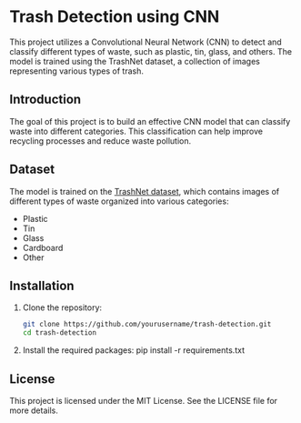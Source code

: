 # Trash Detection using CNN

This project utilizes a Convolutional Neural Network (CNN) to detect and classify different types of waste, such as plastic, tin, glass, and others. The model is trained using the TrashNet dataset, a collection of images representing various types of trash.

## Introduction

The goal of this project is to build an effective CNN model that can classify waste into different categories. This classification can help improve recycling processes and reduce waste pollution.

## Dataset

The model is trained on the [TrashNet dataset](https://github.com/GoogleCloudPlatform/trashnet), which contains images of different types of waste organized into various categories:
- Plastic
- Tin
- Glass
- Cardboard
- Other

## Installation

1. Clone the repository:
   ```bash
   git clone https://github.com/yourusername/trash-detection.git
   cd trash-detection
2. Install the required packages:
  pip install -r requirements.txt

## License
This project is licensed under the MIT License. See the LICENSE file for more details.
